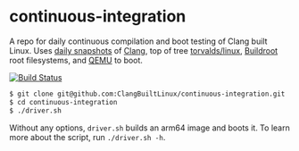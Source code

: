 # continuous-integration

A repo for daily continuous compilation and boot testing of Clang built Linux.
Uses [daily snapshots](https://apt.llvm.org/) of
[Clang](https://clang.llvm.org/), top of tree
[torvalds/linux](torvalds/linux.git), [Buildroot](https://buildroot.org/) root
filesystems, and [QEMU](https://www.qemu.org/) to boot.

[![Build Status](https://travis-ci.com/ClangBuiltLinux/continuous-integration.svg?branch=master)](https://travis-ci.com/ClangBuiltLinux/continuous-integration)

```sh
$ git clone git@github.com:ClangBuiltLinux/continuous-integration.git
$ cd continuous-integration
$ ./driver.sh
```
Without any options, `driver.sh` builds an arm64 image and boots it. To learn more about the script, run `./driver.sh -h`.
